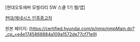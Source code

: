 [현대오토에버 모빌리티 SW 스쿨 1기 웹/앱]

[현대/제네시스 인증중고차](https://friend5hip.github.io/hd-secondhand-car/)

원본 페이지: (https://certified.hyundai.com/p/nmp/nmpMain.do?_cp_=e4e1745868884a109a1572de77cf71e9)
